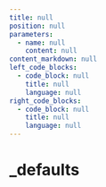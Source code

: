 ```yaml
---
title: null
position: null
parameters:
  - name: null
    content: null
content_markdown: null
left_code_blocks:
  - code_block: null
    title: null
    language: null
right_code_blocks:
  - code_block: null
    title: null
    language: null
---
```


# \_defaults



